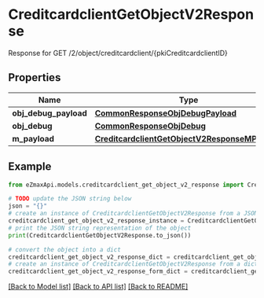 # CreditcardclientGetObjectV2Response

Response for GET /2/object/creditcardclient/{pkiCreditcardclientID}

## Properties

Name | Type | Description | Notes
------------ | ------------- | ------------- | -------------
**obj_debug_payload** | [**CommonResponseObjDebugPayload**](CommonResponseObjDebugPayload.md) |  | 
**obj_debug** | [**CommonResponseObjDebug**](CommonResponseObjDebug.md) |  | [optional] 
**m_payload** | [**CreditcardclientGetObjectV2ResponseMPayload**](CreditcardclientGetObjectV2ResponseMPayload.md) |  | 

## Example

```python
from eZmaxApi.models.creditcardclient_get_object_v2_response import CreditcardclientGetObjectV2Response

# TODO update the JSON string below
json = "{}"
# create an instance of CreditcardclientGetObjectV2Response from a JSON string
creditcardclient_get_object_v2_response_instance = CreditcardclientGetObjectV2Response.from_json(json)
# print the JSON string representation of the object
print(CreditcardclientGetObjectV2Response.to_json())

# convert the object into a dict
creditcardclient_get_object_v2_response_dict = creditcardclient_get_object_v2_response_instance.to_dict()
# create an instance of CreditcardclientGetObjectV2Response from a dict
creditcardclient_get_object_v2_response_form_dict = creditcardclient_get_object_v2_response.from_dict(creditcardclient_get_object_v2_response_dict)
```
[[Back to Model list]](../README.md#documentation-for-models) [[Back to API list]](../README.md#documentation-for-api-endpoints) [[Back to README]](../README.md)


